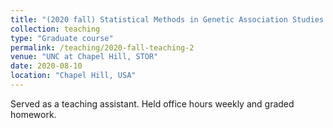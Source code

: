 ```yaml
---
title: "(2020 fall) Statistical Methods in Genetic Association Studies / Introduction to Statistical Genetics (BIOS782/BCB725)"
collection: teaching
type: "Graduate course"
permalink: /teaching/2020-fall-teaching-2
venue: "UNC at Chapel Hill, STOR"
date: 2020-08-10
location: "Chapel Hill, USA"
---
```


Served as a teaching assistant. Held office hours weekly and graded homework.

